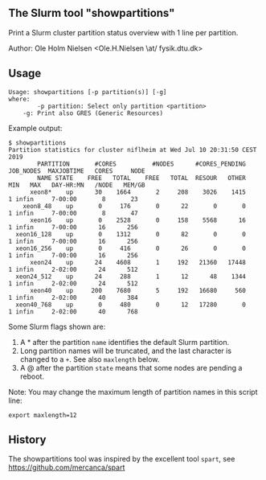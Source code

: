 The Slurm tool "showpartitions"
-------------------------------

Print a Slurm cluster partition status overview with 1 line per partition.

Author: Ole Holm Nielsen <Ole.H.Nielsen \at/ fysik.dtu.dk>

Usage
-----

```
Usage: showpartitions [-p partition(s)] [-g]
where:
        -p partition: Select only partition <partition>
	-g: Print also GRES (Generic Resources)
```

Example output:

```
$ showpartitions 
Partition statistics for cluster niflheim at Wed Jul 10 20:31:50 CEST 2019
        PARTITION       #CORES          #NODES      #CORES_PENDING   JOB_NODES  MAXJOBTIME   CORES     NODE
        NAME STATE    FREE   TOTAL    FREE   TOTAL  RESOUR   OTHER   MIN   MAX   DAY-HR:MN   /NODE   MEM/GB
      xeon8*    up      30    1664       2     208    3026    1415     1 infin     7-00:00       8       23
    xeon8_48    up       0     176       0      22       0       0     1 infin     7-00:00       8       47
      xeon16    up       0    2528       0     158    5568      16     1 infin     7-00:00      16      256
  xeon16_128    up       0    1312       0      82       0       0     1 infin     7-00:00      16      256
  xeon16_256    up       0     416       0      26       0       0     1 infin     7-00:00      16      256
      xeon24    up      24    4608       1     192   21360   17448     1 infin     2-02:00      24      512
  xeon24_512    up      24     288       1      12      48    1344     1 infin     2-02:00      24      512
      xeon40    up     200    7680       5     192   16680     560     1 infin     2-02:00      40      384
  xeon40_768    up       0     480       0      12   17280       0     1 infin     2-02:00      40      768
```

Some Slurm flags shown are:

1. A \* after the partition ```name``` identifies the default Slurm partition.
2. Long partition names will be truncated, and the last character is changed to a ```+```. See also ```maxlength``` below.
3. A @ after the partition ```state``` means that some nodes are pending a reboot.

Note: You may change the maximum length of partition names in this script line:

```
export maxlength=12
```

History
-------

The showpartitions tool was inspired by the excellent tool ```spart```, see https://github.com/mercanca/spart
